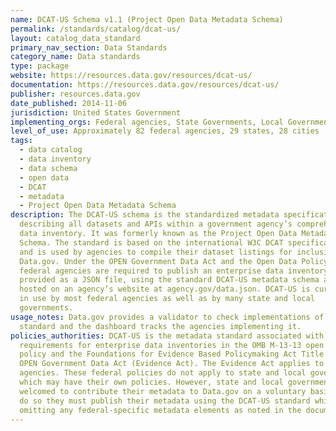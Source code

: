 ```yaml
---
name: DCAT-US Schema v1.1 (Project Open Data Metadata Schema)
permalink: /standards/catalog/dcat-us/
layout: catalog_data_standard
primary_nav_section: Data Standards
category_name: Data standards 
type: package
website: https://resources.data.gov/resources/dcat-us/
documentation: https://resources.data.gov/resources/dcat-us/
publisher: resources.data.gov
date_published: 2014-11-06
jurisdiction: United States Government
implementing_orgs: Federal agencies, State Governments, Local Governments
level_of_use: Approximately 82 federal agencies, 29 states, 28 cities
tags:
  - data catalog
  - data inventory
  - data schema
  - open data
  - DCAT
  - metadata
  - Project Open Data Metadata Schema
description: The DCAT-US schema is the standardized metadata specification for 
  describing all datasets and APIs within a government agency’s comprehensive 
  data inventory. It was formerly known as the Project Open Data Metadata 
  Schema. The standard is based on the international W3C DCAT specification 
  and is used by agencies to compile their dataset listings for inclusion on 
  Data.gov. Under the OPEN Government Data Act and the Open Data Policy, 
  federal agencies are required to publish an enterprise data inventory, 
  provided as a JSON file, using the standard DCAT-US metadata schema and 
  hosted on an agency’s website at agency.gov/data.json. DCAT-US is currently 
  in use by most federal agencies as well as by many state and local 
  governments. 
usage_notes: Data.gov provides a validator to check implementations of the 
  standard and the dashboard tracks the agencies implementing it.
policies_authorities: DCAT-US is the metadata standard associated with the 
  requirements for enterprise data inventories in the OMB M-13-13 open data 
  policy and the Foundations for Evidence Based Policymaking Act Title II, 
  OPEN Government Data Act (Evidence Act). The Evidence Act applies to all 
  agencies. These federal policies do not apply to state and local governments 
  which may have their own policies. However, state and local governments are 
  welcomed to contribute their metadata to Data.gov on a voluntary basis and to 
  do so they must publish their metadata using the DCAT-US standard while 
  omitting any federal-specific metadata elements as noted in the documentation.
---
```



